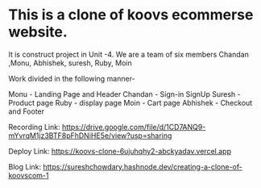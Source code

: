 # This is a clone of koovs ecommerse website. 
It is construct project in Unit -4. 
We are a team of six members Chandan ,Monu, Abhishek, suresh, Ruby, Moin

Work divided in the following manner-

Monu - Landing Page and Header
Chandan - Sign-in SignUp
Suresh - Product page
Ruby - display page
Moin - Cart page
Abhishek - Checkout and Footer


Recording Link:   https://drive.google.com/file/d/1CD7ANQ9-mYvrqM1jz3BTF8pFhDNiHE5e/view?usp=sharing

Deploy Link: https://koovs-clone-6ujuhqhy2-abckyadav.vercel.app

Blog Link: https://sureshchowdary.hashnode.dev/creating-a-clone-of-koovscom-1


